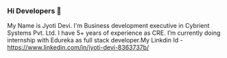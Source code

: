 ### Hi Developers 👋

My Name is Jyoti Devi.
I'm Business development executive in Cybrient Systems Pvt. Ltd. I have 5+ years of experience as CRE. I’m currently doing internship with Edureka as full stack developer.My  Linkdin Id - https://www.linkedin.com/in/jyoti-devi-8363737b/


<!--
**jyoti-992/jyoti-992** is a ✨ _special_ ✨ repository because its `README.md` (this file) appears on your GitHub profile.


Here are some ideas to get you started:

- 🔭 I’m currently working on ...
- 🌱 I’m currently learning ...
- 👯 I’m looking to collaborate on ...
- 🤔 I’m looking for help with ...
- 💬 Ask me about ...
- 📫 How to reach me: ...
- 😄 Pronouns: ...
- ⚡ Fun fact: ...
-->
